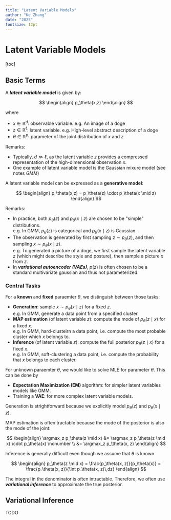 ```yaml
---
title: "Latent Variable Models"
author: "Ke Zhang"
date: "2025"
fontsize: 12pt
---
```


# Latent Variable Models

[toc]

$$
\DeclareMathOperator*{\argmax}{arg\max}
\DeclareMathOperator*{\argmin}{arg\min}
$$

## Basic Terms

A ***latent variable model*** is given by:

$$
\begin{align}
p_\theta(x,z)
\end{align}
$$

where

* $x\in\mathbb R^d$: observable variable. e.g. An image of a doge
* $z\in\mathbb R^\ell$: latent variable. e.g. High-level abstract description of a doge
* $\theta\in\mathbb R^p$: parameter of the joint distribution of $x$ and $z$

Remarks:

* Typically, $d \gg \ell$, as the latent variable $z$ provides a compressed representation of the high-dimensional observation $x$.
* One example of latent variable model is the Gaussian mixure model (see notes *GMM*)

A latent variable model can be expressed as a **generative model**:

$$
\begin{align}
p_\theta(x,z) = p_\theta(z) \cdot p_\theta(x \mid z)
\end{align}
$$

Remarks:

* In practice, both $p_\theta(z)$ and $p_\theta(x \mid z)$ are chosen to be "simple" distributions.  
  e.g. In GMM, $p_\theta(z)$ is categorical and $p_\theta(x \mid z)$ is Gaussian.
* The observation is generated by first sampling $z \sim p_\theta(z)$, and then sampling $x \sim p_\theta(x \mid z)$.  
  e.g. To generated a picture of a doge, we first sample the latent variable $z$ (which might describe the style and posture), then sample a picture $x$ from $z$.
* In ***variational autoencoder (VAEs)***, $p(z)$ is often chosen to be a standard multivariate gaussian and thus not parameterized.

### Central Tasks

For a **known** and **fixed** paraemter $\theta$, we distinguish between those tasks:

* **Generation**: sample $x \sim p_\theta(x \mid z)$ for a fixed $z$.  
  e.g. In GMM, generate a data point from a specified cluster.
* **MAP estimation** (of latent variable $z$): compute the mode of $p_\theta(z \mid x)$ for a fixed $x$.  
  e.g. In GMM, hard-clusteirn a data point, i.e. compute the most probable cluster which $x$ belongs to.
* **Inference** (of latent variable $z$): compute the full posterior $p_\theta(z \mid x)$ for a fixed $x$.  
  e.g. In GMM, soft-clustering a data point, i.e. compute the probability that $x$ belongs to each cluster.

For unknown paraemter $\theta$, we would like to solve MLE for parameter $\theta$. This can be done by

* **Expectation Maximization (EM)** algorithm: for simpler latent variables models like GMM.
* Training a **VAE**: for more complex latent variable models.

Generation is strightforward because we explicitly model $p_\theta(z)$ and $p_\theta(x \mid z)$.

MAP estimation is often tractable because the mode of the posterior is also the mode of the joint:

$$
\begin{align}
\argmax_z p_\theta(z \mid x)
&= \argmax_z p_\theta(z \mid x) \cdot p_\theta(x) \nonumber \\
&= \argmax_z p_\theta(x, z)
\end{align}
$$

Inference is generally difficult even though we assume that $\theta$ is known.

$$
\begin{align}
p_\theta(z \mid x) = \frac{p_\theta(x, z)}{p_\theta(x)} = \frac{p_\theta(x, z)}{\int p_\theta(x, z)\,dz}
\end{align}
$$

The integral in the denominator is often intractable. Therefore, we often use ***variational inference*** to approximate the true posterior.

## Variational Inference

TODO
